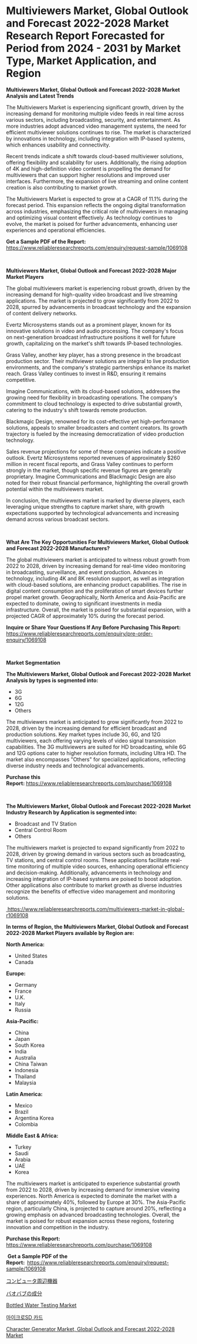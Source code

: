 <p><h1>Multiviewers Market, Global Outlook and Forecast 2022-2028 Market Research Report Forecasted for Period from 2024 -  2031 by Market Type, Market Application, and Region</h1></p><p><strong>Multiviewers Market, Global Outlook and Forecast 2022-2028 Market Analysis and Latest Trends</strong></p>
<p><p>The Multiviewers Market is experiencing significant growth, driven by the increasing demand for monitoring multiple video feeds in real time across various sectors, including broadcasting, security, and entertainment. As more industries adopt advanced video management systems, the need for efficient multiviewer solutions continues to rise. The market is characterized by innovations in technology, including integration with IP-based systems, which enhances usability and connectivity.</p><p>Recent trends indicate a shift towards cloud-based multiviewer solutions, offering flexibility and scalability for users. Additionally, the rising adoption of 4K and high-definition video content is propelling the demand for multiviewers that can support higher resolutions and improved user interfaces. Furthermore, the expansion of live streaming and online content creation is also contributing to market growth.</p><p>The Multiviewers Market is expected to grow at a CAGR of 11.1% during the forecast period. This expansion reflects the ongoing digital transformation across industries, emphasizing the critical role of multiviewers in managing and optimizing visual content effectively. As technology continues to evolve, the market is poised for further advancements, enhancing user experiences and operational efficiencies.</p></p>
<p><strong>Get a Sample PDF of the Report:&nbsp;</strong> <a href="https://www.reliableresearchreports.com/enquiry/request-sample/1069108">https://www.reliableresearchreports.com/enquiry/request-sample/1069108</a></p>
<p>&nbsp;</p>
<p><strong>Multiviewers Market, Global Outlook and Forecast 2022-2028 Major Market Players</strong></p>
<p><p>The global multiviewers market is experiencing robust growth, driven by the increasing demand for high-quality video broadcast and live streaming applications. The market is projected to grow significantly from 2022 to 2028, spurred by advancements in broadcast technology and the expansion of content delivery networks.</p><p>Evertz Microsystems stands out as a prominent player, known for its innovative solutions in video and audio processing. The company's focus on next-generation broadcast infrastructure positions it well for future growth, capitalizing on the market's shift towards IP-based technologies.</p><p>Grass Valley, another key player, has a strong presence in the broadcast production sector. Their multiviewer solutions are integral to live production environments, and the company's strategic partnerships enhance its market reach. Grass Valley continues to invest in R&D, ensuring it remains competitive.</p><p>Imagine Communications, with its cloud-based solutions, addresses the growing need for flexibility in broadcasting operations. The company's commitment to cloud technology is expected to drive substantial growth, catering to the industry's shift towards remote production.</p><p>Blackmagic Design, renowned for its cost-effective yet high-performance solutions, appeals to smaller broadcasters and content creators. Its growth trajectory is fueled by the increasing democratization of video production technology.</p><p>Sales revenue projections for some of these companies indicate a positive outlook. Evertz Microsystems reported revenues of approximately $260 million in recent fiscal reports, and Grass Valley continues to perform strongly in the market, though specific revenue figures are generally proprietary. Imagine Communications and Blackmagic Design are also noted for their robust financial performance, highlighting the overall growth potential within the multiviewers market.</p><p>In conclusion, the multiviewers market is marked by diverse players, each leveraging unique strengths to capture market share, with growth expectations supported by technological advancements and increasing demand across various broadcast sectors.</p></p>
<p>&nbsp;</p>
<p><strong>What Are The Key Opportunities For Multiviewers Market, Global Outlook and Forecast 2022-2028 Manufacturers?</strong></p>
<p><p>The global multiviewers market is anticipated to witness robust growth from 2022 to 2028, driven by increasing demand for real-time video monitoring in broadcasting, surveillance, and event production. Advances in technology, including 4K and 8K resolution support, as well as integration with cloud-based solutions, are enhancing product capabilities. The rise in digital content consumption and the proliferation of smart devices further propel market growth. Geographically, North America and Asia-Pacific are expected to dominate, owing to significant investments in media infrastructure. Overall, the market is poised for substantial expansion, with a projected CAGR of approximately 10% during the forecast period.</p></p>
<p><strong>Inquire or Share Your Questions If Any Before Purchasing This Report:</strong> <a href="https://www.reliableresearchreports.com/enquiry/pre-order-enquiry/1069108">https://www.reliableresearchreports.com/enquiry/pre-order-enquiry/1069108</a></p>
<p>&nbsp;</p>
<p><strong>Market Segmentation</strong></p>
<p><strong>The Multiviewers Market, Global Outlook and Forecast 2022-2028 Market Analysis by types is segmented into:</strong></p>
<p><ul><li>3G</li><li>6G</li><li>12G</li><li>Others</li></ul></p>
<p><p>The multiviewers market is anticipated to grow significantly from 2022 to 2028, driven by the increasing demand for efficient broadcast and production solutions. Key market types include 3G, 6G, and 12G multiviewers, each offering varying levels of video signal transmission capabilities. The 3G multiviewers are suited for HD broadcasting, while 6G and 12G options cater to higher resolution formats, including Ultra HD. The market also encompasses "Others" for specialized applications, reflecting diverse industry needs and technological advancements.</p></p>
<p><strong>Purchase this Report:&nbsp;</strong><a href="https://www.reliableresearchreports.com/purchase/1069108">https://www.reliableresearchreports.com/purchase/1069108</a></p>
<p>&nbsp;</p>
<p><strong>The Multiviewers Market, Global Outlook and Forecast 2022-2028 Market Industry Research by Application is segmented into:</strong></p>
<p><ul><li>Broadcast and TV Station</li><li>Central Control Room</li><li>Others</li></ul></p>
<p><p>The multiviewers market is projected to expand significantly from 2022 to 2028, driven by growing demand in various sectors such as broadcasting, TV stations, and central control rooms. These applications facilitate real-time monitoring of multiple video sources, enhancing operational efficiency and decision-making. Additionally, advancements in technology and increasing integration of IP-based systems are poised to boost adoption. Other applications also contribute to market growth as diverse industries recognize the benefits of effective video management and monitoring solutions.</p></p>
<p><a href="https://www.reliableresearchreports.com/multiviewers-market-in-global-r1069108">&nbsp;https://www.reliableresearchreports.com/multiviewers-market-in-global-r1069108</a></p>
<p><strong>In terms of Region, the Multiviewers Market, Global Outlook and Forecast 2022-2028 Market Players available by Region are:</strong></p>
<p>
    <p> <strong> North America: </strong>
        <ul>
            <li>United States</li>
            <li>Canada</li>
        </ul>
        </p> 
    <p> <strong> Europe: </strong>
        <ul>
            <li>Germany</li>
            <li>France</li>
            <li>U.K.</li>
            <li>Italy</li>
            <li>Russia</li>
        </ul>
        </p> 
    <p> <strong> Asia-Pacific: </strong>
        <ul>
            <li>China</li>
            <li>Japan</li>
            <li>South Korea</li>
            <li>India</li>
            <li>Australia</li>
            <li>China Taiwan</li>
            <li>Indonesia</li>
            <li>Thailand</li>
            <li>Malaysia</li>
        </ul>
        </p> 
    <p> <strong> Latin America: </strong>
        <ul>
            <li>Mexico</li>
            <li>Brazil</li>
            <li>Argentina Korea</li>
            <li>Colombia</li>
        </ul>
        </p> 
    <p> <strong> Middle East & Africa: </strong>
        <ul>
            <li>Turkey</li>
            <li>Saudi</li>
            <li>Arabia</li>
            <li>UAE</li>
            <li>Korea</li>
        </ul>
    </p>
    </p>
<p><p>The multiviewers market is anticipated to experience substantial growth from 2022 to 2028, driven by increasing demand for immersive viewing experiences. North America is expected to dominate the market with a share of approximately 40%, followed by Europe at 30%. The Asia-Pacific region, particularly China, is projected to capture around 20%, reflecting a growing emphasis on advanced broadcasting technologies. Overall, the market is poised for robust expansion across these regions, fostering innovation and competition in the industry.</p></p>
<p><strong>Purchase this Report: </strong><a href="https://www.reliableresearchreports.com/purchase/1069108">https://www.reliableresearchreports.com/purchase/1069108</a></p>
<p>&nbsp;<strong>Get a Sample PDF of the Report:&nbsp;&nbsp;</strong><a href="https://www.reliableresearchreports.com/enquiry/request-sample/1069108">https://www.reliableresearchreports.com/enquiry/request-sample/1069108</a></p>
<p><strong></strong></p>
<p><p><a href="https://medium.com/@mandysw5k1a/%E3%82%B0%E3%83%AD%E3%83%BC%E3%83%90%E3%83%AB%E3%82%B3%E3%83%B3%E3%83%94%E3%83%A5%E3%83%BC%E3%82%BF%E5%91%A8%E8%BE%BA%E6%A9%9F%E5%99%A8%E5%B8%82%E5%A0%B4-%E3%82%A2%E3%83%97%E3%83%AA%E3%82%B1%E3%83%BC%E3%82%B7%E3%83%A7%E3%83%B3-%E3%82%A8%E3%83%B3%E3%83%89%E3%83%A6%E3%83%BC%E3%82%B9%E6%A5%AD%E7%95%8C-%E3%82%BF%E3%82%A4%E3%83%97-%E6%A9%9F%E5%99%A8-%E5%9C%B0%E5%9F%9F%E3%81%AB%E7%84%A6%E7%82%B9%E3%82%92%E5%BD%93%E3%81%A6%E3%81%9F%E5%88%86%E6%9E%90%E3%81%A8%E4%BA%88%E6%B8%AC-2024%E5%B9%B4-2031%E5%B9%B4-c916afb37c6f">コンピュータ周辺機器</a></p><p><a href="https://medium.com/@mandysw5k1a/%E5%B8%82%E5%A0%B4%E4%BA%88%E6%B8%AC%E3%81%AE%E5%A4%89%E5%8C%96-%E3%82%B0%E3%83%AD%E3%83%BC%E3%83%90%E3%83%AB%E3%83%90%E3%82%AA%E3%83%90%E3%83%96%E5%8E%9F%E6%96%99%E5%B8%82%E5%A0%B4%E3%81%AE%E5%8B%95%E5%90%91%E3%81%A8%E5%B0%86%E6%9D%A5%E3%81%AE%E3%83%88%E3%83%AC%E3%83%B3%E3%83%89-2024-2031-690db4209614">バオバブの成分</a></p><p><a href="https://www.linkedin.com/pulse/bottled-water-testing-market-outlook-forecast-from-2024-2031-4codf?trackingId=AQ7JhPYtSYiLSsYauOUyag%3D%3D">Bottled Water Testing Market</a></p><p><a href="https://medium.com/@petbigbeepjn/%EB%A7%88%EC%9D%B4%ED%81%AC%EB%A1%9Csd-%EC%B9%B4%EB%93%9C-%EC%8B%9C%EC%9E%A5-%EB%B3%B4%EA%B3%A0%EC%84%9C-%EC%A0%9C%ED%92%88-%EC%9C%A0%ED%98%95-%EB%A7%88%EC%9D%B4%ED%81%AC%EB%A1%9Csd-%EB%A7%88%EC%9D%B4%ED%81%AC%EB%A1%9Csdxc-%EB%A7%88%EC%9D%B4%ED%81%AC%EB%A1%9Csdhc-%EC%B5%9C%EC%A2%85-%EC%82%AC%EC%9A%A9-%EB%94%94%EC%A7%80%ED%84%B8-%EC%B9%B4%EB%A9%94%EB%9D%BC-%EC%9D%8C%EC%95%85-%ED%94%8C%EB%A0%88%EC%9D%B4%EC%96%B4-%EC%8A%A4%EB%A7%88%ED%8A%B8%ED%8F%B0-%ED%83%9C%EB%B8%94%EB%A6%BF-%EB%B0%8F-%EB%85%B8%ED%8A%B8%EB%B6%81-%EB%B0%8F-%EC%A7%80%EC%97%AD-d103ddcdaf5d">마이크로SD 카드</a></p><p><a href="https://github.com/pizolina/Market-Research-Report-List-6/blob/main/character-generator-market-global-outlook-and-forecast-2022-2028-market.md">Character Generator Market, Global Outlook and Forecast 2022-2028 Market</a></p></p>